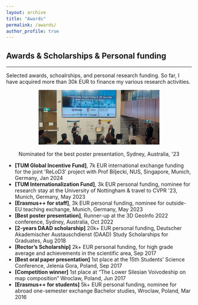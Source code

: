 ```yaml
---
layout: archive
title: "Awards"
permalink: /awards/
author_profile: true
---
```


## Awards & Scholarships & Personal funding
-----

Selected awards, schoalrships, and personal research funding. So far, I have acquired more than 30k EUR to finance my various research activities.

<p align="center">
    <img src="https://raw.githubusercontent.com/olafwysocki/olafwysocki.github.io/master/images/sydneyAward.jpeg" width="65%" title="OlafAtBalcony"/>
    <div class="caption" align="center">Nominated for the best poster presentation, Sydney, Australia, '23</div>
</p>

- **[TUM Global Incentive Fund]**, 7k EUR international exchange funding for the joint 'ReLoD3' project with Prof Biljecki, NUS, Singapore, Munich, Germany, Jan 2024 
- **[TUM Internationalization Fund]**, 3k EUR personal funding, nominee for research stay at the University of Nottingham & travel to CVPR '23, Munich, Germany, May 2023 
- **[Erasmus++ for staff]**, 3k EUR personal funding, nominee for outside-EU teaching exchange, Munich, Germany, May 2023
- **[Best poster presentation]**, Runner-up at the 3D GeoInfo 2022 conference, Sydney, Australia, Oct 2022
- **[2-years DAAD scholarship]** 20k+ EUR personal funding, Deutscher Akademischer Austauschdienst (DAAD) Study Scholarships for Graduates, Aug 2018
- **[Rector’s Scholarship]** 2k+ EUR personal funding, for high grade average and achievements in the scientific area, Sep 2017
- **[Best oral paper presentation]** 1st place at the 15th Students’ Science Conference, Jelenia Gora, Poland, Sep 2017
- **[Competition winner]** 1st place at “The Lower Silesian Voivodeship on map composition” Wroclaw, Poland, Jun 2017
- **[Erasmus++ for students]** 5k+ EUR personal funding, nominee for abroad one-semester exchange Bachelor studies, Wroclaw, Poland, Mar 2016  
